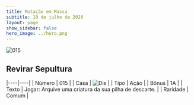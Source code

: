 ```yaml
---
title: Mutação em Massa
subtitle: 10 de julho de 2020
layout: page
show_sidebar: false
hero_image: ../hero.png
---
```


![015](https://cdn.keyforgegame.com/media/card_front/pt/479_015_XX4FP68VMGM7_pt.png)

## Revirar Sepultura

|----|----|
| Número | 015 |
| Casa | ![Dis](https://archonarcana.com/images/thumb/e/e8/Dis.png/22px-Dis.png "Dis") |
| Tipo | Ação |
| Bônus | 1A |
| Texto | Jogar: Arquive uma criatura da sua pilha de descarte. |
| Raridade | Comum |
